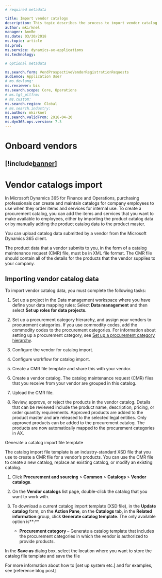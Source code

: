 ```yaml
---
# required metadata

title: Import vendor catalogs
description: This topic describes the process to import vendor catalog data.
author: mkirknel
manager: AnnBe
ms.date: 03/20/2018
ms.topic: article
ms.prod: 
ms.service: dynamics-ax-applications
ms.technology: 

# optional metadata

ms.search.form: VendProspectiveVendorRegistrationRequests  
audience: Application User
# ms.devlang: 
ms.reviewer: bis
ms.search.scope: Core, Operations
# ms.tgt_pltfrm: 
# ms.custom: 
ms.search.region: Global
# ms.search.industry: 
ms.author: mkirknel
ms.search.validFrom: 2018-04-20 
ms.dyn365.ops.version: 7.3
---
```


# Onboard vendors
[!include[banner](../includes/banner.md)]
---

Vendor catalogs import
======================

In Microsoft Dynamics 365 for Finance and Operations, purchasing professionals can create and maintain
catalogs for company employees to use when they order items and services for
internal use. To create a procurement catalog, you can add the items and
services that you want to make available to employees, either by importing the product
catalog data or by manually adding the product catalog data to the product master. 

You can upload catalog data submitted by a vendor from the Microsoft Dynamics 365 client.

The product data that a vendor submits to you, in the form of a catalog
maintenance request (CMR) file, must be in XML file format. The CMR file should
contain all of the details for the products that the vendor supplies to your
company.

Importing vendor catalog data
-----------------------------

To import vendor catalog data, you must complete the following tasks:

1.  Set up a project in the Data management workspace where you have define your
    data mapping rules: Select **Data management** and then select **Set up roles for data projects**. 

2.  Set up a procurement category hierarchy, and assign your vendors to
    procurement categories. If you use commodity codes, add the commodity codes
    to the procurement categories. For information about setting up a procurement category, see [Set up a procurement category hierarchy](set-up-procurement-category-hierarchy.md).

3.  Configure the vendor for catalog import.

4.  Configure workflow for catalog import.

5.  Create a CMR file template and share this with your vendor.

6.  Create a vendor catalog. The catalog maintenance request (CMR) files that
    you receive from your vendor are grouped in this catalog.

7.  Upload the CMR file.

8.  Review, approve, or reject the products in the vendor catalog. Details that
    can be reviewed include the product name, description, pricing, or order
    quantity requirements. Approved products are added to the product master and
    are released to the selected legal entities. Only approved products can be
    added to the procurement catalog. The products are now automatically mapped
    to the procurement categories in AX.

Generate a catalog import file template

The catalog import file template is an industry-standard XSD file that you use
to create a CMR file for a vendor’s products. You can use the CMR file to create
a new catalog, replace an existing catalog, or modify an existing catalog.

1.  Click **Procurement and sourcing** \> **Common** \> **Catalogs** \> **Vendor
    catalogs**.

2.  On the **Vendor catalogs** list page, double-click the catalog that you want
    to work with.

3.  To download a current catalog import template (XSD file), in the **Update
    catalog** form, on the **Action Pane**, on the **Catalogs** tab, in the
    **Related information** group, click **Generate catalog template**. The only
    available option is**:**

    -   **Procurement category** – Generate a catalog template that includes the
        procurement categories in which the vendor is authorized to provide
        products.

In the **Save as** dialog box, select the location where you want to store the
catalog file template and save the file

For more information about how to [set up system etc.] and for examples, see
[reference blog post]
